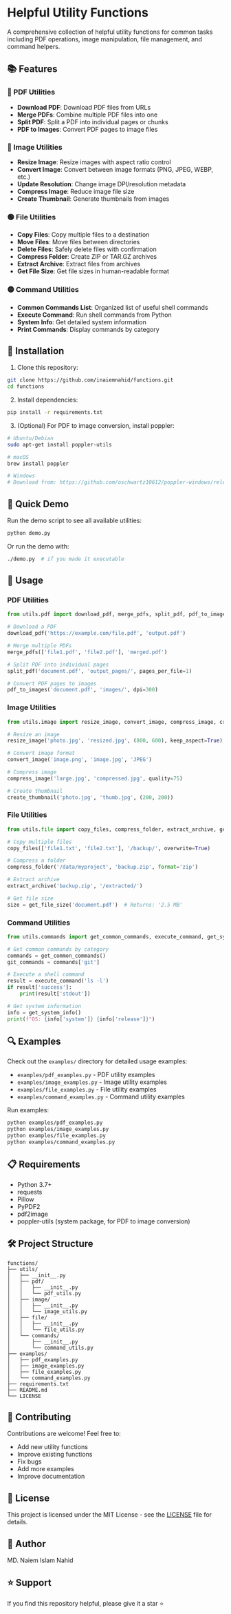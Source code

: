 # Helpful Utility Functions

A comprehensive collection of helpful utility functions for common tasks including PDF operations, image manipulation, file management, and command helpers.

## 📚 Features

### 🔴 PDF Utilities
- **Download PDF**: Download PDF files from URLs
- **Merge PDFs**: Combine multiple PDF files into one
- **Split PDF**: Split a PDF into individual pages or chunks
- **PDF to Images**: Convert PDF pages to image files

### 🔵 Image Utilities
- **Resize Image**: Resize images with aspect ratio control
- **Convert Image**: Convert between image formats (PNG, JPEG, WEBP, etc.)
- **Update Resolution**: Change image DPI/resolution metadata
- **Compress Image**: Reduce image file size
- **Create Thumbnail**: Generate thumbnails from images

### 🟢 File Utilities
- **Copy Files**: Copy multiple files to a destination
- **Move Files**: Move files between directories
- **Delete Files**: Safely delete files with confirmation
- **Compress Folder**: Create ZIP or TAR.GZ archives
- **Extract Archive**: Extract files from archives
- **Get File Size**: Get file sizes in human-readable format

### 🟡 Command Utilities
- **Common Commands List**: Organized list of useful shell commands
- **Execute Command**: Run shell commands from Python
- **System Info**: Get detailed system information
- **Print Commands**: Display commands by category

## 🚀 Installation

1. Clone this repository:
```bash
git clone https://github.com/inaiemnahid/functions.git
cd functions
```

2. Install dependencies:
```bash
pip install -r requirements.txt
```

3. (Optional) For PDF to image conversion, install poppler:
```bash
# Ubuntu/Debian
sudo apt-get install poppler-utils

# macOS
brew install poppler

# Windows
# Download from: https://github.com/oschwartz10612/poppler-windows/releases/
```

## 🎯 Quick Demo

Run the demo script to see all available utilities:
```bash
python demo.py
```

Or run the demo with:
```bash
./demo.py  # if you made it executable
```

## 📖 Usage

### PDF Utilities

```python
from utils.pdf import download_pdf, merge_pdfs, split_pdf, pdf_to_images

# Download a PDF
download_pdf('https://example.com/file.pdf', 'output.pdf')

# Merge multiple PDFs
merge_pdfs(['file1.pdf', 'file2.pdf'], 'merged.pdf')

# Split PDF into individual pages
split_pdf('document.pdf', 'output_pages/', pages_per_file=1)

# Convert PDF pages to images
pdf_to_images('document.pdf', 'images/', dpi=300)
```

### Image Utilities

```python
from utils.image import resize_image, convert_image, compress_image, create_thumbnail

# Resize an image
resize_image('photo.jpg', 'resized.jpg', (800, 600), keep_aspect=True)

# Convert image format
convert_image('image.png', 'image.jpg', 'JPEG')

# Compress image
compress_image('large.jpg', 'compressed.jpg', quality=75)

# Create thumbnail
create_thumbnail('photo.jpg', 'thumb.jpg', (200, 200))
```

### File Utilities

```python
from utils.file import copy_files, compress_folder, extract_archive, get_file_size

# Copy multiple files
copy_files(['file1.txt', 'file2.txt'], '/backup/', overwrite=True)

# Compress a folder
compress_folder('/data/myproject', 'backup.zip', format='zip')

# Extract archive
extract_archive('backup.zip', '/extracted/')

# Get file size
size = get_file_size('document.pdf')  # Returns: '2.5 MB'
```

### Command Utilities

```python
from utils.commands import get_common_commands, execute_command, get_system_info

# Get common commands by category
commands = get_common_commands()
git_commands = commands['git']

# Execute a shell command
result = execute_command('ls -l')
if result['success']:
    print(result['stdout'])

# Get system information
info = get_system_info()
print(f"OS: {info['system']} {info['release']}")
```

## 🔍 Examples

Check out the `examples/` directory for detailed usage examples:
- `examples/pdf_examples.py` - PDF utility examples
- `examples/image_examples.py` - Image utility examples
- `examples/file_examples.py` - File utility examples
- `examples/command_examples.py` - Command utility examples

Run examples:
```bash
python examples/pdf_examples.py
python examples/image_examples.py
python examples/file_examples.py
python examples/command_examples.py
```

## 📋 Requirements

- Python 3.7+
- requests
- Pillow
- PyPDF2
- pdf2image
- poppler-utils (system package, for PDF to image conversion)

## 🛠️ Project Structure

```
functions/
├── utils/
│   ├── __init__.py
│   ├── pdf/
│   │   ├── __init__.py
│   │   └── pdf_utils.py
│   ├── image/
│   │   ├── __init__.py
│   │   └── image_utils.py
│   ├── file/
│   │   ├── __init__.py
│   │   └── file_utils.py
│   └── commands/
│       ├── __init__.py
│       └── command_utils.py
├── examples/
│   ├── pdf_examples.py
│   ├── image_examples.py
│   ├── file_examples.py
│   └── command_examples.py
├── requirements.txt
├── README.md
└── LICENSE
```

## 🤝 Contributing

Contributions are welcome! Feel free to:
- Add new utility functions
- Improve existing functions
- Fix bugs
- Add more examples
- Improve documentation

## 📄 License

This project is licensed under the MIT License - see the [LICENSE](LICENSE) file for details.

## 👤 Author

MD. Naiem Islam Nahid

## ⭐ Support

If you find this repository helpful, please give it a star ⭐
